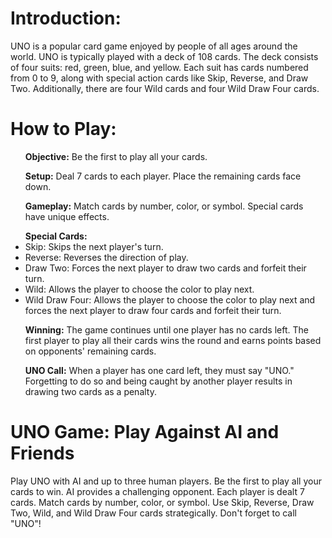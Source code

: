 <h1>Introduction:</h1>
<p>UNO is a popular card game enjoyed by people of all ages around the world. UNO is typically played with a deck of 108 cards. 
    The deck consists of four suits: red, green, blue, and yellow. Each suit has cards numbered from 0 to 9, along with special 
    action cards like Skip, Reverse, and Draw Two. Additionally, there are four Wild cards and four Wild Draw Four cards.</p>

<h1>How to Play:</h1>
<ul><b>Objective:</b> Be the first to play all your cards. </ul>
<ul><b>Setup:</b> Deal 7 cards to each player. Place the remaining cards face down. </ul>
<ul><b>Gameplay:</b> Match cards by number, color, or symbol. Special cards have unique effects.</ul>
<ul><b>Special Cards:</b>
    <li>Skip: Skips the next player's turn. </li>
    <li>Reverse: Reverses the direction of play. </li>
    <li>Draw Two: Forces the next player to draw two cards and forfeit their turn.</li>
    <li>Wild: Allows the player to choose the color to play next. </li>
    <li>Wild Draw Four: Allows the player to choose the color to play 
        next and forces the next player to draw four cards and forfeit their turn. </li>
</ul>
<ul><b>Winning:</b> The game continues until one player has no cards left. The first player to play all their cards 
    wins the round and earns points based on opponents' remaining cards. </ul>
<ul><b>UNO Call:</b> When a player has one card left, they must say "UNO." Forgetting to do so and being caught by another player results in drawing two cards as a penalty.</ul>
<h1>UNO Game: Play Against AI and Friends</h1>
<p>Play UNO with AI and up to three human players. Be the first to play all your cards to win. AI provides a challenging opponent. Each player is dealt 7 cards. 
    Match cards by number, color, or symbol. Use Skip, Reverse, Draw Two, Wild, and Wild Draw Four cards strategically. Don't forget to call "UNO"!</p>
